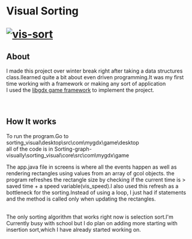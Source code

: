 
     
<h1>Visual Sorting<!h1>




<a href="https://ibb.co/Vvgkt7M"><img src="https://i.ibb.co/kh4PxRq/vis-sort.png" alt="vis-sort" border="0"></a>

<h2>About</h2>
<p>
I made this project over winter break right after taking a data structures class.Ilearned quite a bit about even driven programming.It was my first time working with a framework or making any sort of application<br>I used the <a href="https://libgdx.badlogicgames.com/">libgdx game framework</a> to implement the project.<br><br><br>
</p>
  <p>
  <h2>How It works</h2>
    To run the program.Go to sorting_visual\desktop\src\com\mygdx\game\desktop <br>
    all of the code is in Sorting-graph-visually\sorting_visual\core\src\com\mygdx\game
     
  </p><p>
     The app.java file in screens is where all the events happen as well as rendering rectangles using values from an array of gcol objects.
    the program refreshes the rectangle size by checking if the current time is > saved time + a speed variable(vis_speed).I also used this refresh as a bottleneck for the sorting.Instead of using a loop, I just had if statements and the method is called only when updating the rectangles.
    
  </p>
  <p>
 <br>
The only sorting algorithm that works right now is selection sort.I'm Currently busy with school but I do plan on adding more starting with insertion sort,which I have already started working on.
 </p>


  
